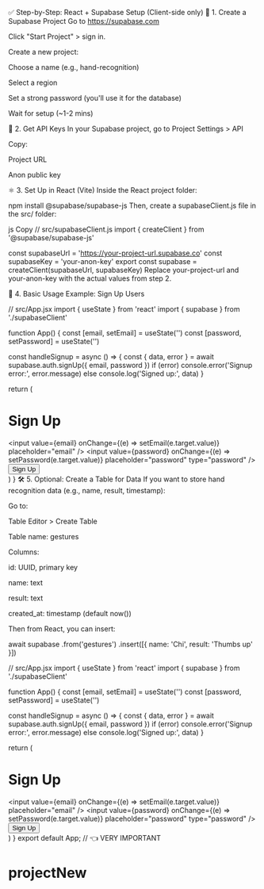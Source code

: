 ✅ Step-by-Step: React + Supabase Setup (Client-side only)
🧱 1. Create a Supabase Project
Go to https://supabase.com

Click "Start Project" > sign in.

Create a new project:

Choose a name (e.g., hand-recognition)

Select a region

Set a strong password (you'll use it for the database)

Wait for setup (~1-2 mins)

🔐 2. Get API Keys
In your Supabase project, go to Project Settings > API

Copy:

Project URL

Anon public key

⚛️ 3. Set Up in React (Vite)
Inside the React project folder:

npm install @supabase/supabase-js
Then, create a supabaseClient.js file in the src/ folder:

js
Copy
// src/supabaseClient.js
import { createClient } from '@supabase/supabase-js'

const supabaseUrl = 'https://your-project-url.supabase.co'
const supabaseKey = 'your-anon-key'
export const supabase = createClient(supabaseUrl, supabaseKey)
Replace your-project-url and your-anon-key with the actual values from step 2.

👤 4. Basic Usage Example: Sign Up Users

// src/App.jsx
import { useState } from 'react'
import { supabase } from './supabaseClient'

function App() {
  const [email, setEmail] = useState('')
  const [password, setPassword] = useState('')

  const handleSignup = async () => {
    const { data, error } = await supabase.auth.signUp({
      email,
      password
    })
    if (error) console.error('Signup error:', error.message)
    else console.log('Signed up:', data)
  }

  return (
    <div>
      <h1>Sign Up</h1>
      <input value={email} onChange={(e) => setEmail(e.target.value)} placeholder="email" />
      <input value={password} onChange={(e) => setPassword(e.target.value)} placeholder="password" type="password" />
      <button onClick={handleSignup}>Sign Up</button>
    </div>
  )
}
🛠 5. Optional: Create a Table for Data
If you want to store hand recognition data (e.g., name, result, timestamp):

Go to:

Table Editor > Create Table

Table name: gestures

Columns:

id: UUID, primary key

name: text

result: text

created_at: timestamp (default now())

Then from React, you can insert:

await supabase
  .from('gestures')
  .insert([{ name: 'Chi', result: 'Thumbs up' }])






// src/App.jsx
import { useState } from 'react'
import { supabase } from './supabaseClient'

function App() {
  const [email, setEmail] = useState('')
  const [password, setPassword] = useState('')

  const handleSignup = async () => {
    const { data, error } = await supabase.auth.signUp({
      email,
      password
    })
    if (error) console.error('Signup error:', error.message)
    else console.log('Signed up:', data)
  }

  return (
    <div>
      <h1>Sign Up</h1>
      <input value={email} onChange={(e) => setEmail(e.target.value)} placeholder="email" />
      <input value={password} onChange={(e) => setPassword(e.target.value)} placeholder="password" type="password" />
      <button onClick={handleSignup}>Sign Up</button>
    </div>
  )
}
export default App; // 👈 VERY IMPORTANT
# projectNew
